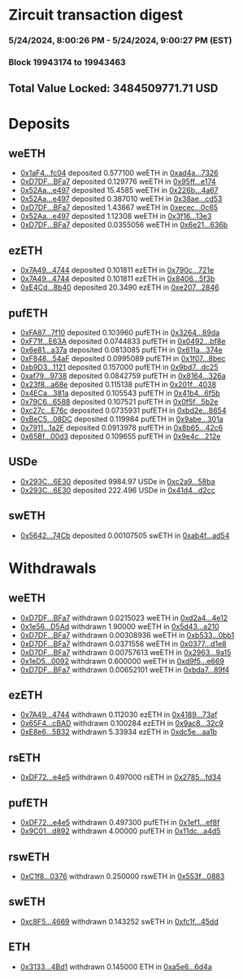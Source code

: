 # Zircuit transaction digest
### 5/24/2024, 8:00:26 PM - 5/24/2024, 9:00:27 PM (EST)
### Block 19943174 to 19943463

## Total Value Locked: 3484509771.71 USD

# Deposits
## weETH
- [0x1aF4...fc04](https://etherscan.io/address/0x1aF49B28F11169dA6bF48c96850032b84C86fc04) deposited 0.577100 weETH in [0xad4a...7326](https://etherscan.io/tx/0x1aF49B28F11169dA6bF48c96850032b84C86fc04)
- [0xD7DF...BFa7](https://etherscan.io/address/0xD7DF7E085214743530afF339aFC420c7c720BFa7) deposited 0.129776 weETH in [0x95ff...e174](https://etherscan.io/tx/0xD7DF7E085214743530afF339aFC420c7c720BFa7)
- [0x52Aa...e497](https://etherscan.io/address/0x52Aa899454998Be5b000Ad077a46Bbe360F4e497) deposited 15.4585 weETH in [0x226b...4a67](https://etherscan.io/tx/0x52Aa899454998Be5b000Ad077a46Bbe360F4e497)
- [0x52Aa...e497](https://etherscan.io/address/0x52Aa899454998Be5b000Ad077a46Bbe360F4e497) deposited 0.387010 weETH in [0x38ae...cd53](https://etherscan.io/tx/0x52Aa899454998Be5b000Ad077a46Bbe360F4e497)
- [0xD7DF...BFa7](https://etherscan.io/address/0xD7DF7E085214743530afF339aFC420c7c720BFa7) deposited 1.43667 weETH in [0xecec...0c65](https://etherscan.io/tx/0xD7DF7E085214743530afF339aFC420c7c720BFa7)
- [0x52Aa...e497](https://etherscan.io/address/0x52Aa899454998Be5b000Ad077a46Bbe360F4e497) deposited 1.12308 weETH in [0x3f16...13e3](https://etherscan.io/tx/0x52Aa899454998Be5b000Ad077a46Bbe360F4e497)
- [0xD7DF...BFa7](https://etherscan.io/address/0xD7DF7E085214743530afF339aFC420c7c720BFa7) deposited 0.0355056 weETH in [0x6e21...636b](https://etherscan.io/tx/0xD7DF7E085214743530afF339aFC420c7c720BFa7)
## ezETH
- [0x7A49...4744](https://etherscan.io/address/0x7A493Be5c2ce014cD049Bf178a1ac0Db1B434744) deposited 0.101811 ezETH in [0x790c...721e](https://etherscan.io/tx/0x7A493Be5c2ce014cD049Bf178a1ac0Db1B434744)
- [0x7A49...4744](https://etherscan.io/address/0x7A493Be5c2ce014cD049Bf178a1ac0Db1B434744) deposited 0.101811 ezETH in [0x8406...5f3b](https://etherscan.io/tx/0x7A493Be5c2ce014cD049Bf178a1ac0Db1B434744)
- [0xE4Cd...8b40](https://etherscan.io/address/0xE4Cde89434732aE46d3cC124fC0215D523F08b40) deposited 20.3490 ezETH in [0xe207...2846](https://etherscan.io/tx/0xE4Cde89434732aE46d3cC124fC0215D523F08b40)
## pufETH
- [0xFA87...7f10](https://etherscan.io/address/0xFA87f4797Ae6ca3B95f25EA637cF0ed917e47f10) deposited 0.103960 pufETH in [0x3264...89da](https://etherscan.io/tx/0xFA87f4797Ae6ca3B95f25EA637cF0ed917e47f10)
- [0xF71f...E63A](https://etherscan.io/address/0xF71ff9dc67FEFD27b311aE9C7A97F9595f87E63A) deposited 0.0744833 pufETH in [0x0492...bf8e](https://etherscan.io/tx/0xF71ff9dc67FEFD27b311aE9C7A97F9595f87E63A)
- [0x6e81...a37a](https://etherscan.io/address/0x6e814E52D1720C430c5a694454933b5637caa37a) deposited 0.0813085 pufETH in [0x611a...374e](https://etherscan.io/tx/0x6e814E52D1720C430c5a694454933b5637caa37a)
- [0xF848...54aF](https://etherscan.io/address/0xF8483ed88919004Da1E2BB68637ADC5ae8F154aF) deposited 0.0995089 pufETH in [0x1f07...8bec](https://etherscan.io/tx/0xF8483ed88919004Da1E2BB68637ADC5ae8F154aF)
- [0xb9D3...1121](https://etherscan.io/address/0xb9D3b1a13e78860F31c8637163cC94615d471121) deposited 0.157000 pufETH in [0x9bd7...dc25](https://etherscan.io/tx/0xb9D3b1a13e78860F31c8637163cC94615d471121)
- [0xaf79...9738](https://etherscan.io/address/0xaf79f9d794964D490ccf0567d969816A350d9738) deposited 0.0842759 pufETH in [0x8164...326a](https://etherscan.io/tx/0xaf79f9d794964D490ccf0567d969816A350d9738)
- [0x23f8...a68e](https://etherscan.io/address/0x23f897A4853a5136A0e8555aD41d149Ed79ca68e) deposited 0.115138 pufETH in [0x201f...4038](https://etherscan.io/tx/0x23f897A4853a5136A0e8555aD41d149Ed79ca68e)
- [0x4ECa...381a](https://etherscan.io/address/0x4ECa9E30f5f39DD828a6C444805263BC35b1381a) deposited 0.105543 pufETH in [0x41b4...6f5b](https://etherscan.io/tx/0x4ECa9E30f5f39DD828a6C444805263BC35b1381a)
- [0x79C6...6588](https://etherscan.io/address/0x79C6394D90d323aD7937422bA51957CC44006588) deposited 0.107521 pufETH in [0x0f5f...5b2e](https://etherscan.io/tx/0x79C6394D90d323aD7937422bA51957CC44006588)
- [0xc27c...E76c](https://etherscan.io/address/0xc27c7bbDc9ebccB5B94171c8da8946b9301cE76c) deposited 0.0735931 pufETH in [0xbd2e...8654](https://etherscan.io/tx/0xc27c7bbDc9ebccB5B94171c8da8946b9301cE76c)
- [0xBeC5...08DC](https://etherscan.io/address/0xBeC5077316babE36C8BE3290eD721487120008DC) deposited 0.119984 pufETH in [0x9abe...301a](https://etherscan.io/tx/0xBeC5077316babE36C8BE3290eD721487120008DC)
- [0x7911...1a2F](https://etherscan.io/address/0x7911107D2Ae672754Be421E7755b255D32B81a2F) deposited 0.0913978 pufETH in [0x8b65...42c6](https://etherscan.io/tx/0x7911107D2Ae672754Be421E7755b255D32B81a2F)
- [0x65Bf...00d3](https://etherscan.io/address/0x65Bf200511A02868b6185c5E43e4629162e000d3) deposited 0.109655 pufETH in [0x9e4c...212e](https://etherscan.io/tx/0x65Bf200511A02868b6185c5E43e4629162e000d3)
## USDe
- [0x293C...6E30](https://etherscan.io/address/0x293C6937D8D82e05B01335F7B33FBA0c8e256E30) deposited 9984.97 USDe in [0xc2a9...58ba](https://etherscan.io/tx/0x293C6937D8D82e05B01335F7B33FBA0c8e256E30)
- [0x293C...6E30](https://etherscan.io/address/0x293C6937D8D82e05B01335F7B33FBA0c8e256E30) deposited 222.496 USDe in [0x41d4...d2cc](https://etherscan.io/tx/0x293C6937D8D82e05B01335F7B33FBA0c8e256E30)
## swETH
- [0x5642...74Cb](https://etherscan.io/address/0x56429090F67778955539FF8701EF68dcEd7B74Cb) deposited 0.00107505 swETH in [0xab4f...ad54](https://etherscan.io/tx/0x56429090F67778955539FF8701EF68dcEd7B74Cb)
# Withdrawals
## weETH
- [0xD7DF...BFa7](https://etherscan.io/address/0xD7DF7E085214743530afF339aFC420c7c720BFa7) withdrawn 0.0215023 weETH in [0xd2a4...4e12](https://etherscan.io/tx/0xD7DF7E085214743530afF339aFC420c7c720BFa7)
- [0x1e56...D5Ad](https://etherscan.io/address/0x1e56Bff5Ea6643985008521650Df481132aAD5Ad) withdrawn 1.90000 weETH in [0x5d43...a210](https://etherscan.io/tx/0x1e56Bff5Ea6643985008521650Df481132aAD5Ad)
- [0xD7DF...BFa7](https://etherscan.io/address/0xD7DF7E085214743530afF339aFC420c7c720BFa7) withdrawn 0.00308936 weETH in [0xb533...0bb1](https://etherscan.io/tx/0xD7DF7E085214743530afF339aFC420c7c720BFa7)
- [0xD7DF...BFa7](https://etherscan.io/address/0xD7DF7E085214743530afF339aFC420c7c720BFa7) withdrawn 0.0371556 weETH in [0x0377...d1e8](https://etherscan.io/tx/0xD7DF7E085214743530afF339aFC420c7c720BFa7)
- [0xD7DF...BFa7](https://etherscan.io/address/0xD7DF7E085214743530afF339aFC420c7c720BFa7) withdrawn 0.00757613 weETH in [0x2963...9a15](https://etherscan.io/tx/0xD7DF7E085214743530afF339aFC420c7c720BFa7)
- [0x1eD5...0092](https://etherscan.io/address/0x1eD569Dd30FF4D2bfca8f9821e1864456Dc00092) withdrawn 0.600000 weETH in [0xd9f5...e669](https://etherscan.io/tx/0x1eD569Dd30FF4D2bfca8f9821e1864456Dc00092)
- [0xD7DF...BFa7](https://etherscan.io/address/0xD7DF7E085214743530afF339aFC420c7c720BFa7) withdrawn 0.00652101 weETH in [0xbda7...89f4](https://etherscan.io/tx/0xD7DF7E085214743530afF339aFC420c7c720BFa7)
## ezETH
- [0x7A49...4744](https://etherscan.io/address/0x7A493Be5c2ce014cD049Bf178a1ac0Db1B434744) withdrawn 0.112030 ezETH in [0x4189...73af](https://etherscan.io/tx/0x7A493Be5c2ce014cD049Bf178a1ac0Db1B434744)
- [0x65F4...cBAD](https://etherscan.io/address/0x65F4C36AB8f0BBE2f4E1368b91dDAD0bC0eacBAD) withdrawn 0.100284 ezETH in [0x9ac8...32c9](https://etherscan.io/tx/0x65F4C36AB8f0BBE2f4E1368b91dDAD0bC0eacBAD)
- [0xE8e6...5B32](https://etherscan.io/address/0xE8e66dF6cbb5feA9020cA2C78078CA76b3FA5B32) withdrawn 5.33934 ezETH in [0xdc5e...aa1b](https://etherscan.io/tx/0xE8e66dF6cbb5feA9020cA2C78078CA76b3FA5B32)
## rsETH
- [0xDF72...e4e5](https://etherscan.io/address/0xDF72e47Acdd9b4c5AAde386F2cE7Ca710Adae4e5) withdrawn 0.497000 rsETH in [0x2785...fd34](https://etherscan.io/tx/0xDF72e47Acdd9b4c5AAde386F2cE7Ca710Adae4e5)
## pufETH
- [0xDF72...e4e5](https://etherscan.io/address/0xDF72e47Acdd9b4c5AAde386F2cE7Ca710Adae4e5) withdrawn 0.497300 pufETH in [0x1ef1...ef8f](https://etherscan.io/tx/0xDF72e47Acdd9b4c5AAde386F2cE7Ca710Adae4e5)
- [0x9C01...d892](https://etherscan.io/address/0x9C01b839c6091E519FD4749efA8B81E190c6d892) withdrawn 4.00000 pufETH in [0x11dc...a4d5](https://etherscan.io/tx/0x9C01b839c6091E519FD4749efA8B81E190c6d892)
## rswETH
- [0xC1f8...0376](https://etherscan.io/address/0xC1f87ECbbA973728a06B6dFD18a2399cCCCa0376) withdrawn 0.250000 rswETH in [0x553f...0883](https://etherscan.io/tx/0xC1f87ECbbA973728a06B6dFD18a2399cCCCa0376)
## swETH
- [0xc8F5...4669](https://etherscan.io/address/0xc8F5E91A1e4BB9252f4C8F4cd5C85776f13F4669) withdrawn 0.143252 swETH in [0xfc1f...45dd](https://etherscan.io/tx/0xc8F5E91A1e4BB9252f4C8F4cd5C85776f13F4669)
## ETH
- [0x3133...4Bd1](https://etherscan.io/address/0x3133C76E7acD9F0C68f9bF71EB97440dBE564Bd1) withdrawn 0.145000 ETH in [0xa5e6...6d4a](https://etherscan.io/tx/0x3133C76E7acD9F0C68f9bF71EB97440dBE564Bd1)
